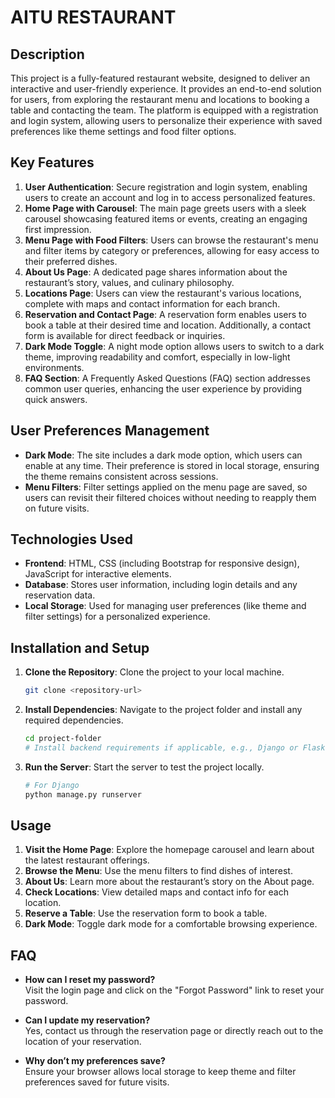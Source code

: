 
# AITU RESTAURANT

## Description
This project is a fully-featured restaurant website, designed to deliver an interactive and user-friendly experience. It provides an end-to-end solution for users, from exploring the restaurant menu and locations to booking a table and contacting the team. The platform is equipped with a registration and login system, allowing users to personalize their experience with saved preferences like theme settings and food filter options.

## Key Features
1. **User Authentication**: Secure registration and login system, enabling users to create an account and log in to access personalized features.
2. **Home Page with Carousel**: The main page greets users with a sleek carousel showcasing featured items or events, creating an engaging first impression.
3. **Menu Page with Food Filters**: Users can browse the restaurant's menu and filter items by category or preferences, allowing for easy access to their preferred dishes.
4. **About Us Page**: A dedicated page shares information about the restaurant’s story, values, and culinary philosophy.
5. **Locations Page**: Users can view the restaurant's various locations, complete with maps and contact information for each branch.
6. **Reservation and Contact Page**: A reservation form enables users to book a table at their desired time and location. Additionally, a contact form is available for direct feedback or inquiries.
7. **Dark Mode Toggle**: A night mode option allows users to switch to a dark theme, improving readability and comfort, especially in low-light environments.
8. **FAQ Section**: A Frequently Asked Questions (FAQ) section addresses common user queries, enhancing the user experience by providing quick answers.

## User Preferences Management
- **Dark Mode**: The site includes a dark mode option, which users can enable at any time. Their preference is stored in local storage, ensuring the theme remains consistent across sessions.
- **Menu Filters**: Filter settings applied on the menu page are saved, so users can revisit their filtered choices without needing to reapply them on future visits.

## Technologies Used
- **Frontend**: HTML, CSS (including Bootstrap for responsive design), JavaScript for interactive elements.
- **Database**: Stores user information, including login details and any reservation data.
- **Local Storage**: Used for managing user preferences (like theme and filter settings) for a personalized experience.

## Installation and Setup
1. **Clone the Repository**: Clone the project to your local machine.
   ```bash
   git clone <repository-url>
   ```
2. **Install Dependencies**: Navigate to the project folder and install any required dependencies.
   ```bash
   cd project-folder
   # Install backend requirements if applicable, e.g., Django or Flask
   ```
3. **Run the Server**: Start the server to test the project locally.
   ```bash
   # For Django
   python manage.py runserver
   ```

## Usage
1. **Visit the Home Page**: Explore the homepage carousel and learn about the latest restaurant offerings.
2. **Browse the Menu**: Use the menu filters to find dishes of interest.
3. **About Us**: Learn more about the restaurant’s story on the About page.
4. **Check Locations**: View detailed maps and contact info for each location.
5. **Reserve a Table**: Use the reservation form to book a table.
6. **Dark Mode**: Toggle dark mode for a comfortable browsing experience.

## FAQ
* **How can I reset my password?**  
  Visit the login page and click on the "Forgot Password" link to reset your password.

* **Can I update my reservation?**  
  Yes, contact us through the reservation page or directly reach out to the location of your reservation.

* **Why don’t my preferences save?**  
  Ensure your browser allows local storage to keep theme and filter preferences saved for future visits.



